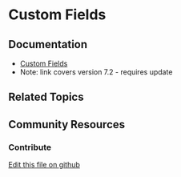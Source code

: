 # Custom Fields

## Documentation

* [Custom Fields](https://portal.liferay.dev/docs/7-2/user/-/knowledge_base/u/custom-fields)
* Note: link covers version 7.2 - requires update

## Related Topics


## Community Resources


### Contribute

[Edit this file on github](https://github.com/olafk/controlpanel-documentation-docs/blob/master/md/73en/com_liferay_expando_web_portlet_ExpandoPortlet.md)
